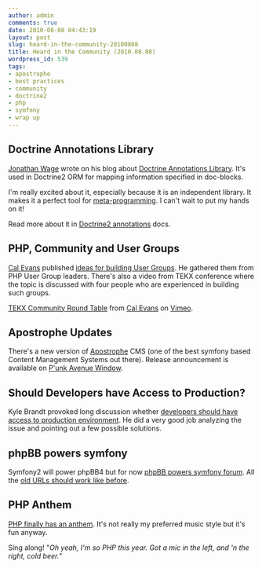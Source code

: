 ```yaml
---
author: admin
comments: true
date: 2010-08-08 04:43:19
layout: post
slug: heard-in-the-community-20100808
title: Heard in the Community (2010.08.08)
wordpress_id: 539
tags:
- apostrophe
- best practices
- community
- doctrine2
- php
- symfony
- wrap up
---
```


## Doctrine Annotations Library


[Jonathan Wage](http://twitter.com/jwage) wrote on his blog about [Doctrine Annotations Library](http://www.jwage.com/2010/08/02/doctrine-annotations-library/). It's used in Doctrine2 ORM for mapping information specified in doc-blocks.

I'm really excited about it, especially because it is an independent library. It makes it a perfect tool for [meta-programming](http://en.wikipedia.org/wiki/Metaprogramming). I can't wait to put my hands on it!

Read more about it in [Doctrine2 annotations](http://www.doctrine-project.org/projects/common/2.0/docs/reference/annotations/en) docs.


## PHP, Community and User Groups


[Cal Evans](http://twitter.com/calevans) published [ideas for building User Groups](http://blog.calevans.com/2010/08/06/php-community-and-user-groups/). He gathered them from PHP User Group leaders. There's also a video from TEKX conference where the topic is discussed with four people who are experienced in building such groups.



[TEKX Community Round Table](http://vimeo.com/13944907) from [Cal Evans](http://vimeo.com/user1859634) on [Vimeo](http://vimeo.com).


## Apostrophe Updates


There's a new version of [Apostrophe](http://www.apostrophenow.com/) CMS (one of the best symfony based Content Management Systems out there). Release announcement is available on [P'unk Avenue Window](http://window.punkave.com/2010/08/06/apostrophe-updates/).


## Should Developers have Access to Production?


Kyle Brandt provoked long discussion whether [developers should have access to production environment](http://blog.serverfault.com/post/893001713/should-developers-have-access-to-production). He did a very good job analyzing the issue and pointing out a few possible solutions.


## phpBB powers symfony


Symfony2 will power phpBB4 but for now [phpBB powers symfony forum](http://twitter.com/fabpot/status/20233054202). All the [old URLs should work like before](http://forum.symfony-project.org/).


## PHP Anthem


[PHP finally has an anthem]( http://shiflett.org/blog/2010/aug/php-anthem). It's not really my preferred music style but it's fun anyway.

Sing along! "_Oh yeah, I'm so PHP this year. Got a mic in the left, and 'n the right, cold beer._"


